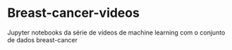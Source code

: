 # Breast-cancer-videos
Jupyter notebooks da série de vídeos de machine learning com o conjunto de dados breast-cancer
